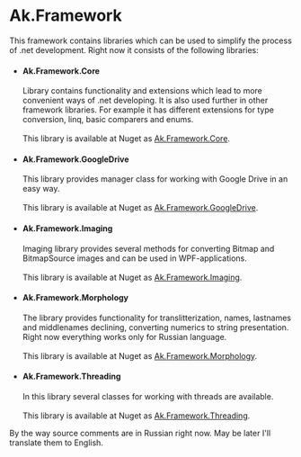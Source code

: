 # Ak.Framework
This framework contains libraries which can be used to simplify the process of .net development. Right now it consists of the following libraries:
<br/>
<ul>
  <li>
    <h4>Ak.Framework.Core</h4>
    Library contains functionality and extensions which lead to more convenient ways of .net developing. It is also used further in other framework libraries. For example it has different extensions for type conversion, linq, basic comparers and enums.<br/><br/>
    This library is available at Nuget as <a href="https://www.nuget.org/packages/Ak.Framework.Core">Ak.Framework.Core</a>.
  </li>
  <li>
    <h4>Ak.Framework.GoogleDrive</h4>
    This library provides manager class for working with Google Drive in an easy way.
    <br/><br/>
    This library is available at Nuget as <a href="https://www.nuget.org/packages/Ak.Framework.GoogleDrive">Ak.Framework.GoogleDrive</a>.
  </li>
  <li>
    <h4>Ak.Framework.Imaging</h4>
    Imaging library provides several methods for converting Bitmap and BitmapSource images and can be used in WPF-applications.
    <br/><br/>
    This library is available at Nuget as <a href="https://www.nuget.org/packages/Ak.Framework.Imaging">Ak.Framework.Imaging</a>.
  </li>
  <li>
    <h4>Ak.Framework.Morphology</h4>
    The library provides functionality for translitterization, names, lastnames and middlenames declining, converting numerics to string presentation. Right now everything works only for Russian language.
    <br/><br/>
    This library is available at Nuget as <a href="https://www.nuget.org/packages/Ak.Framework.Morphology">Ak.Framework.Morphology</a>.
  </li>
  <li>
    <h4>Ak.Framework.Threading</h4>
    In this library several classes for working with threads are available.
        <br/><br/>
    This library is available at Nuget as <a href="https://www.nuget.org/packages/Ak.Framework.Threading">Ak.Framework.Threading</a>.
  </li>
</ul>

By the way source comments are in Russian right now. May be later I'll translate them to English.
